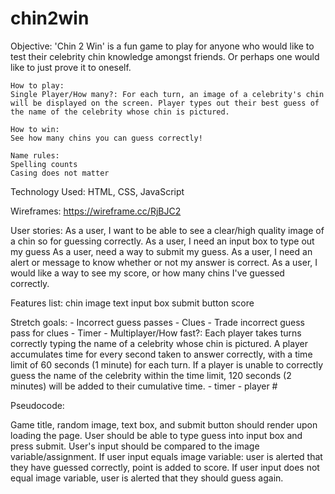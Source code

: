 # chin2win

Objective:
    'Chin 2 Win' is a fun game to play for anyone who would like to test their celebrity chin knowledge amongst friends. Or perhaps one would like to just prove it to oneself.  

    How to play:
    Single Player/How many?: For each turn, an image of a celebrity's chin will be displayed on the screen. Player types out their best guess of the name of the celebrity whose chin is pictured.

    How to win:
    See how many chins you can guess correctly!

    Name rules:
    Spelling counts
    Casing does not matter

Technology Used:
    HTML, CSS, JavaScript

Wireframes:
    https://wireframe.cc/RjBJC2

User stories:
    As a user, I want to be able to see a clear/high quality image of a chin so for guessing correctly.
    As a user, I need an input box to type out my guess
    As a user, need a way to submit my guess.
    As a user, I need an alert or message to know whether or not my answer is correct.
    As a user, I would like a way to see my score, or how many chins I've guessed correctly.

Features list:
    chin image
    text input box
    submit button
    score

Stretch goals:
    - Incorrect guess passes
    - Clues
    - Trade incorrect guess pass for clues
    - Timer
    - Multiplayer/How fast?: Each player takes turns correctly typing the name of a celebrity whose chin is pictured. A player accumulates  time for every second taken to answer correctly, with a time limit of 60 seconds (1 minute) for each turn. If a player is unable to correctly guess the name of the celebrity within the time limit, 120 seconds (2 minutes) will be added to their cumulative time.
        - timer
        - player #

Pseudocode:

Game title, random image, text box, and submit button should render upon loading the page.
User should be able to type guess into input box and press submit.
User's input should be compared to the image variable/assignment.
If user input equals image variable: user is alerted that they have guessed correctly, point is added to score.
If user input does not equal image variable, user is alerted that they should guess again.

